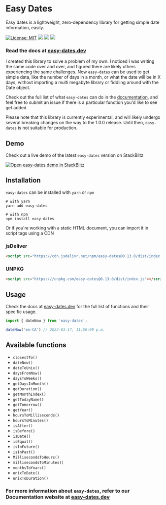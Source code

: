 # Easy Dates
Easy dates is a lightweight, zero-dependency library for getting simple date information, easily. 

[![License: MIT](https://img.shields.io/npm/l/easy-dates?color=1eb319)](LICENSE.md)
[![](https://img.shields.io/npm/v/easy-dates?color=%231eb319)](https://www.npmjs.com/package/easy-dates)
[![](https://img.shields.io/npm/dw/easy-dates?label=npm%20downloads&color=%231eb319)](https://www.npmjs.com/package/easy-dates)
[![](https://img.shields.io/badge/-buy_me_a%C2%A0coffee-gray?logo=buy-me-a-coffee)](https://www.buymeacoffee.com/sandypockets)

 ### Read the docs at [easy-dates.dev](https://easy-dates.dev)

I created this library to solve a problem of my own. I noticed I was writing the same code over and over, and figured there are likely others experiencing the same challenges. Now `easy-dates` can be used to get simple data, like the number of days in a month, or what the date will be in X days, without importing a multi megabyte library or fiddling around with the Date object. 

Check out the full list of what `easy-dates` can do in the [documentation](https://easy-dates.dev), and feel free to submit an issue if there is a particular function you'd like to see get added.

Please note that this library is currently experimental, and will likely undergo several breaking changes on the way to the 1.0.0 release. Until then, `easy-dates` is not suitable for production.

## Demo
Check out a live demo of the latest `easy-dates` version on StackBlitz

[![Open easy-dates demo in StackBlitz](https://developer.stackblitz.com/img/open_in_stackblitz.svg)](https://stackblitz.com/edit/easy-dates-demo?file=src/App.js)



## Installation
`easy-dates` can be installed with `yarn` or `npm`
```shell
# with yarn
yarn add easy-dates
```

```shell
# with npm
npm install easy-dates
```

Or if you're working with a static HTML document, you can import it in script tags using a CDN

### jsDeliver
```html
<script src="https://cdn.jsdelivr.net/npm/easy-dates@0.13.0/dist/index.js"></script>
```

### UNPKG
```html
<script src="https:///unpkg.com/easy-dates@0.13.0/dist/index.js"></script>
```

## Usage
Check the docs at [easy-dates.dev](https://easy-dates.dev/docs/functions/) for the full list of functions and their specific usage.

```javascript
import { dateNow } from 'easy-dates';

dateNow('en-CA') // 2022-03-17, 11:50:09 p.m.
```


## Available functions

- `closestTo()`
- `dateNow()`
- `dateToUnix()`
- `daysFromNow()`
- `daysToWeeks()`
- `getDaysInMonth()`
- `getDuration()`
- `getMonthIndex()`
- `getTodayName()`
- `getTomorrow()`
- `getYear()`
- `hoursToMilliseconds()`
- `hoursToMinutes()`
- `isAfter()`
- `isBefore()`
- `isDate()`
- `isEqual()`
- `isInFuture()`
- `isInPast()`
- `MillisecondsToHours()`
- `millisecondsToMinutes()`
- `monthsToYears()`
- `unixToDate()`
- `unixToDuration()`

### For more information about `easy-dates`, refer to our Documentation website at [easy-dates.dev](https://easy-dates.dev)
